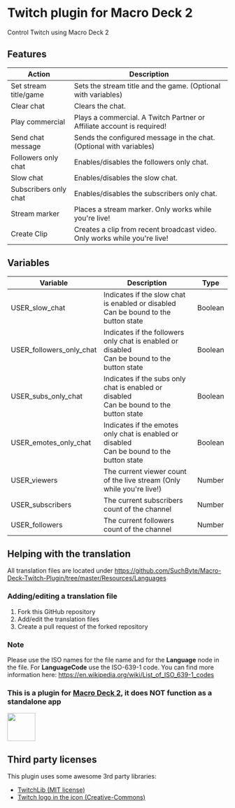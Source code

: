 # Twitch plugin for Macro Deck 2
Control Twitch using Macro Deck 2

## Features
| Action | Description |
| --- | --- |
| Set stream title/game | Sets the stream title and the game. (Optional with variables) |
| Clear chat | Clears the chat. |
| Play commercial | Plays a commercial. A Twitch Partner or Affiliate account is required! |
| Send chat message | Sends the configured message in the chat. (Optional with variables) |
| Followers only chat | Enables/disables the followers only chat. |
| Slow chat | Enables/disables the slow chat. |
| Subscribers only chat | Enables/disables the subscribers only chat. |
| Stream marker | Places a stream marker. Only works while you're live! |
| Create Clip | Creates a clip from recent broadcast video. Only works while you're live! |

## Variables
| Variable | Description | Type |
| --- | --- | --- |
| USER_slow_chat | Indicates if the slow chat is enabled or disabled<br />Can be bound to the button state | Boolean |
| USER_followers_only_chat | Indicates if the followers only chat is enabled or disabled<br />Can be bound to the button state | Boolean |
| USER_subs_only_chat | Indicates if the subs only chat is enabled or disabled<br />Can be bound to the button state | Boolean |
| USER_emotes_only_chat | Indicates if the emotes only chat is enabled or disabled<br />Can be bound to the button state | Boolean |
| USER_viewers | The current viewer count of the live stream (Only while you're live!) | Number |
| USER_subscribers | The current subscribers count of the channel | Number |
| USER_followers | The current followers count of the channel | Number |

## Helping with the translation
All translation files are located under https://github.com/SuchByte/Macro-Deck-Twitch-Plugin/tree/master/Resources/Languages
### Adding/editing a translation file
1. Fork this GitHub repository
2. Add/edit the translation files
3. Create a pull request of the forked repository
### Note
Please use the ISO names for the file name and for the __Language__ node in the file. For __LanguageCode__ use the ISO-639-1 code. You can find more information here: https://en.wikipedia.org/wiki/List_of_ISO_639-1_codes

### This is a plugin for [Macro Deck 2](https://github.com/SuchByte/Macro-Deck), it does NOT function as a standalone app
<img height="64px" src="https://macrodeck.org/images/macro_deck_2_official_plugin.png" />


## Third party licenses
This plugin uses some awesome 3rd party libraries:
- [TwitchLib (MIT license)](https://github.com/TwitchLib/TwitchLib)
- [Twitch logo in the icon (Creative-Commons)](https://commons.wikimedia.org/wiki/File:Twitch-icon-5.png)
